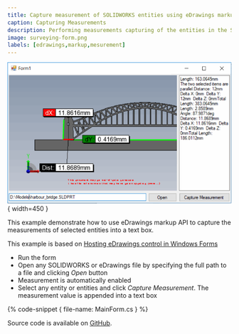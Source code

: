 ```yaml
---
title: Capture measurement of SOLIDWORKS entities using eDrawings markup API
caption: Capturing Measurements
description: Performing measurements capturing of the entities in the SOLIDWORKS model into a text box using eDrawings markup API
image: surveying-form.png
labels: [edrawings,markup,mesurement]
---
```

![Measurement captured in the text box](surveying-form.png){ width=450 }

This example demonstrate how to use eDrawings markup API to capture the measurements of selected entities into a text box.

This example is based on [Hosting eDrawings control in Windows Forms](/edrawings-api/gettings-started/winforms/)

* Run the form
* Open any SOLIDWORKS or eDrawings file by specifying the full path to a file and clicking *Open* button
* Measurement is automatically enabled
* Select any entity or entities and click *Capture Measurement*. The measurement value is appended into a text box

{% code-snippet { file-name: MainForm.cs } %}

Source code is available on [GitHub](https://github.com/codestackdev/solidworks-api-examples/tree/master/edrawings-api/MeasurementSurveying).

